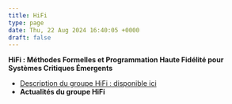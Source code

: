 ```yaml
---
title: HiFi
type: page
date: Thu, 22 Aug 2024 16:40:05 +0000
draft: false
---
```


**HiFi : Méthodes Formelles et Programmation Haute Fidélité pour Systèmes Critiques Émergents**

  * [Description du groupe HiFi : disponible ici](/groupe/hifi/)
  * **Actualités du groupe HiFi**


